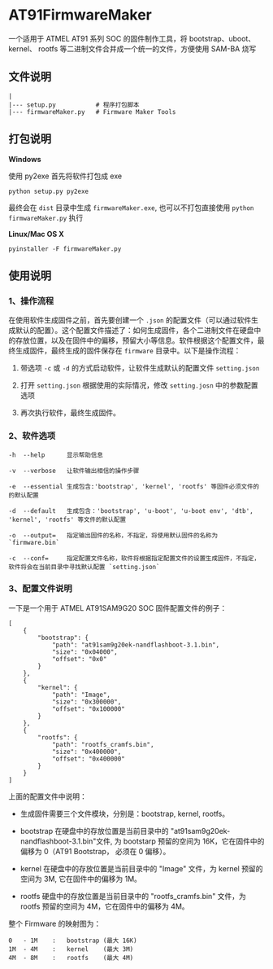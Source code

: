 # AT91FirmwareMaker
一个适用于 ATMEL AT91 系列 SOC 的固件制作工具，将 bootstrap、uboot、 kernel、 rootfs 等二进制文件合并成一个统一的文件，方便使用 SAM-BA 烧写

## 文件说明

	|
	|--- setup.py			# 程序打包脚本
	|--- firmwareMaker.py	# Firmware Maker Tools
	

## 打包说明

**Windows** 

使用 py2exe 首先将软件打包成 exe

	python setup.py py2exe 

最终会在 `dist` 目录中生成 `firmwareMaker.exe`, 也可以不打包直接使用 `python firmwareMaker.py` 执行

**Linux/Mac OS X**

	pyinstaller -F firmwareMaker.py


## 使用说明

### 1、操作流程

在使用软件生成固件之前，首先要创建一个 `.json` 的配置文件（可以通过软件生成默认的配置）。这个配置文件描述了：如何生成固件，各个二进制文件在硬盘中的存放位置，以及在固件中的偏移，预留大小等信息。软件根据这个配置文件，最终生成固件，最终生成的固件保存在 `firmware` 目录中。以下是操作流程：

1. 带选项 `-c` 或 `-d` 的方式启动软件，让软件生成默认的配置文件 `setting.json`

2. 打开 `setting.json` 根据使用的实际情况，修改 `setting.josn` 中的参数配置选项

3. 再次执行软件，最终生成固件。

### 2、软件选项

	-h	--help		显示帮助信息

	-v	--verbose	让软件输出相信的操作步骤

	-e	--essential	生成包含:'bootstrap', 'kernel', 'rootfs' 等固件必须文件的的默认配置
	
	-d	--default	生成包含：'bootstrap', 'u-boot', 'u-boot env', 'dtb', 'kernel', 'rootfs' 等文件的默认配置

	-o	--output=	指定输出固件的名称，不指定，将使用默认固件的名称为 `firmware.bin`

	-c	--conf=		指定配置文件名称，软件将根据指定配置文件的设置生成固件，不指定，软件将会在当前目录中寻找默认配置 `setting.json`

### 3、配置文件说明

一下是一个用于 ATMEL AT91SAM9G20 SOC 固件配置文件的例子：

	[
    	{
        	"bootstrap": {
        	    "path": "at91sam9g20ek-nandflashboot-3.1.bin",
        	    "size": "0x04000",
        	    "offset": "0x0"
        	}
    	},
    	{
        	"kernel": {
        	    "path": "Image",
        	    "size": "0x300000",
        	    "offset": "0x100000"
        	}
    	},
    	{
        	"rootfs": {
        	    "path": "rootfs_cramfs.bin",
        	    "size": "0x400000",
        	    "offset": "0x400000"
        	}
    	}
	]


上面的配置文件中说明：

- 生成固件需要三个文件模块，分别是：bootstrap, kernel, rootfs。

- bootstrap 在硬盘中的存放位置是当前目录中的 "at91sam9g20ek-nandflashboot-3.1.bin"文件, 为 bootstarp 预留的空间为 16K，它在固件中的偏移为 0（AT91 Bootstrap， 必须在 0 偏移）。

- kernel 在硬盘中的存放位置是当前目录中的 "Image" 文件，为 kernel 预留的空间为 3M, 它在固件中的偏移为 1M。

- rootfs 硬盘中的存放位置是当前目录中的 "rootfs_cramfs.bin" 文件，为 rootfs 预留的空间为 4M，它在固件中的偏移为 4M。


整个 Firmware 的映射图为：

	0 	- 1M	:	bootstrap (最大 16K)
	1M  - 4M	:	kernel	  (最大 3M)
	4M	- 8M	:	rootfs	  (最大 4M)


 





 

